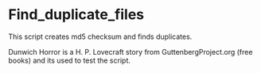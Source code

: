 # Find_duplicate_files
This script creates md5 checksum and finds duplicates.

Dunwich Horror is a H. P. Lovecraft story from GuttenbergProject.org (free books)
and its used to test the script.
